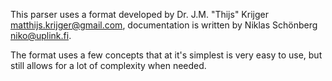 This parser uses a format developed by Dr. J.M. "Thijs" Krijger <matthijs.krijger@gmail.com>, documentation is written by Niklas Schönberg <niko@uplink.fi>.

The format uses a few concepts that at it's simplest is very easy to use, but still allows for a lot of complexity when needed.

